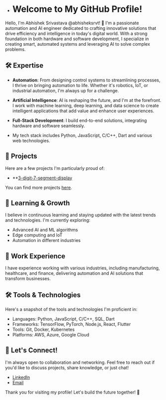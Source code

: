 - # Welcome to My GitHub Profile!

Hello, I'm Abhishek Srivastava @abhisheksrvt! 🚀 I'm a passionate automation and AI engineer dedicated to crafting innovative solutions
that drive efficiency and intelligence in today's digital world. 
With a strong foundation in both hardware and software development, I specialize in creating smart, 
automated systems and leveraging AI to solve complex problems.

## 🛠️ Expertise

- **Automation**: From designing control systems to streamlining processes, I thrive on bringing automation to life.
  Whether it's robotics, IoT, or industrial automation, I'm always up for a challenge.

- **Artificial Intelligence**: AI is reshaping the future, and I'm at the forefront. I work with machine learning,
  deep learning, and data science to create intelligent applications that add value and enhance user experiences.

- **Full-Stack Development**: I build end-to-end solutions, integrating hardware and software seamlessly.
  
- My tech stack includes Python, JavaScript, C/C++, Dart and various web technologies.

## 🌟 Projects

Here are a few projects I'm particularly proud of:

- **[3-digit-7-segment-display]([URL](https://github.com/abhisheksrvt/3-digit-7-segment-display.git))

You can find more projects [here](https://github.com/abhisheksrvt?tab=repositories).

## 🌱 Learning & Growth

I believe in continuous learning and staying updated with the latest trends and technologies. I'm currently exploring:

- Advanced AI and ML algorithms
- Edge computing and IoT
- Automation in different industries

## 💼 Work Experience

I have experience working with various industries, including manufacturing, healthcare, and finance, 
delivering automation and AI solutions that transform businesses.

## 🛠️ Tools & Technologies

Here's a snapshot of the tools and technologies I'm proficient in:

- Languages: Python, JavaScript, C/C++, SQL, Dart
- Frameworks: TensorFlow, PyTorch, Node.js, React, Flutter
- Tools: Git, Docker, Kubernetes
- Platforms: AWS, Azure, Google Cloud

## 🤝 Let's Connect!

I'm always open to collaboration and networking. Feel free to reach out if you'd like to discuss projects, 
share knowledge, or just chat!

- [LinkedIn](https://www.linkedin.com/in/abhisheksrvt)
- [Email](mailto:srvt.abhishek@gmail.com)

Thank you for visiting my profile! Let's build the future together! 🌟
